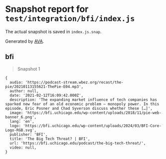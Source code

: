 # Snapshot report for `test/integration/bfi/index.js`

The actual snapshot is saved in `index.js.snap`.

Generated by [AVA](https://avajs.dev).

## bfi

> Snapshot 1

    {
      audio: 'https://podcast-stream.wbez.org/recast/the-pie/20210113155621-ThePie-E04.mp3',
      author: null,
      date: '2021-02-12T16:09:42.000Z',
      description: 'The expanding market influence of tech companies has sparked new fear of an old economic problem – monopoly power. In this episode, Eric Posner and Chad Syverson discuss whether these […]',
      image: 'https://bfi.uchicago.edu/wp-content/uploads/2018/11/pie-web-banner_6.png',
      lang: 'en',
      logo: 'https://bfi.uchicago.edu/wp-content/uploads/2024/03/BFI-Core-Logo-RGB.svg',
      publisher: 'BFI',
      title: 'The Big Tech Threat? | BFI',
      url: 'https://bfi.uchicago.edu/podcast/the-big-tech-threat/',
      video: null,
    }
